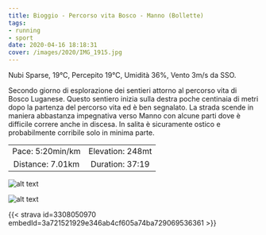 ```yaml
---
title: Bioggio - Percorso vita Bosco - Manno (Bollette) 
tags:
- running
- sport
date: 2020-04-16 18:18:31
cover: /images/2020/IMG_1915.jpg
---
```


Nubi Sparse, 19°C, Percepito 19°C, Umidità 36%, Vento 3m/s da SSO.

Secondo giorno di esplorazione dei sentieri attorno al percorso vita di Bosco Luganese.
Questo sentiero inizia sulla destra poche centinaia di metri dopo la partenza del percorso vita ed è ben segnalato. 
La strada scende in maniera abbastanza impegnativa verso Manno con alcune parti dove è difficile correre anche in discesa. In salita è sicuramente ostico e probabilmente corribile solo in minima parte.

| | |
| :-: | :-: |
| Pace: 5:20min/km | Elevation: 248mt |
| Distance: 7.01km | Duration: 37:19 |

![alt text](/images/2020/IMG_1915.jpg "Image")

![alt text](/images/2020/20200416-activity-map.png "map")


{{< strava id=3308050970 embedId=3a721521929e346ab4cf605a74ba729069536361 >}}
